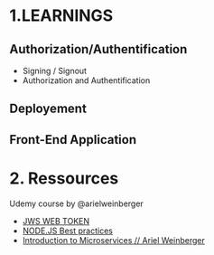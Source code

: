 # 1.LEARNINGS 

## Authorization/Authentification

- Signing / Signout
- Authorization and Authentification

## Deployement

## Front-End Application



# 2. Ressources

Udemy course by @arielweinberger

- [JWS WEB TOKEN](https://medium.com/@weinberger.ariel/json-web-token-jwt-the-only-explanation-youll-ever-need-cf53f0822f50)
- [NODE.JS Best practices](https://github.com/goldbergyoni/nodebestpractices)
- [Introduction to Microservices // Ariel Weinberger](https://www.youtube.com/watch?v=X8Tg2s5GcUY)
